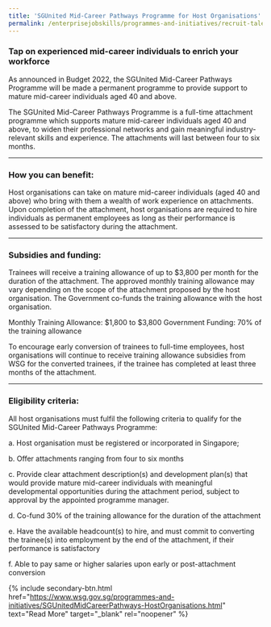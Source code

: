 ```yaml
---
title: 'SGUnited Mid-Career Pathways Programme for Host Organisations'
permalink: /enterprisejobskills/programmes-and-initiatives/recruit-talent/sgunited-mid-career-pathways-programme-for-host-organisations/
---
```


### Tap on experienced mid-career individuals to enrich your workforce

As announced in Budget 2022, the SGUnited Mid-Career Pathways Programme will be made a permanent programme to provide support to mature mid-career individuals aged 40 and above.

The SGUnited Mid-Career Pathways Programme is a full-time attachment programme which supports mature mid-career individuals aged 40 and above, to widen their professional networks and gain meaningful industry-relevant skills and experience. The attachments will last between four to six months.

---

### How you can benefit:

Host organisations can take on mature mid-career individuals (aged 40 and above) who bring with them a wealth of work experience on attachments. Upon completion of the attachment, host organisations are required to hire individuals as permanent employees as long as their performance is assessed to be satisfactory during the attachment.

---

### Subsidies and funding:

Trainees will receive a training allowance of up to $3,800 per month for the duration of the attachment. The approved monthly training allowance may vary depending on the scope of the attachment proposed by the host organisation. The Government co-funds the training allowance with the host organisation.

Monthly Training Allowance: $1,800 to $3,800
Government Funding: 70% of the training allowance

To encourage early conversion of trainees to full-time employees, host organisations will continue to receive training allowance subsidies from WSG for the converted trainees, if the trainee has completed at least three months of the attachment.

---

### Eligibility criteria:

All host organisations must fulfil the following criteria to qualify for the SGUnited Mid-Career Pathways Programme:

a. Host organisation must be registered or incorporated in Singapore;

b. Offer attachments ranging from four to six months

c. Provide clear attachment description(s) and development plan(s) that would provide mature mid-career individuals with meaningful developmental opportunities during the attachment period, subject to approval by the appointed programme manager.

d. Co-fund 30% of the training allowance for the duration of the attachment

e. Have the available headcount(s) to hire, and must commit to converting the trainee(s) into employment by the end of the attachment, if their performance is satisfactory

f. Able to pay same or higher salaries upon early or post-attachment conversion

{% include secondary-btn.html href="https://www.wsg.gov.sg/programmes-and-initiatives/SGUnitedMidCareerPathways-HostOrganisations.html" text="Read More" target="_blank" rel="noopener" %}

<script src="/jquery/resize-tables.js"></script>
